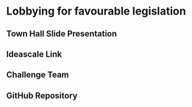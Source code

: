 # Lobbying for favourable legislation

## Town Hall Slide Presentation


## Ideascale Link


## Challenge Team


## GitHub Repository



